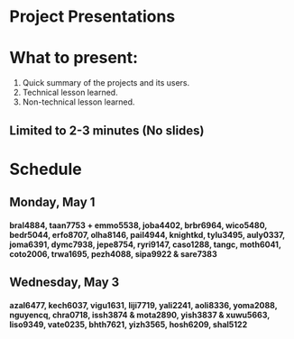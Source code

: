 # Project Presentations

# What to present:

1. Quick summary of the projects and its users.
2. Technical lesson learned.
3. Non-technical lesson learned.

## Limited to 2-3 minutes (No slides)

# Schedule

## Monday, May 1
#### bral4884, taan7753 + emmo5538, joba4402, brbr6964, wico5480, bedr5044, erfo8707, olha8146, pail4944, knightkd, tylu3495, auly0337, joma6391, dymc7938, jepe8754, ryri9147, caso1288, tangc, moth6041, coto2006, trwa1695, pezh4088, sipa9922 & sare7383

## Wednesday, May 3
#### azal6477, kech6037, vigu1631, liji7719, yali2241, aoli8336, yoma2088, nguyencq, chra0718, issh3874 & mota2890, yish3837 & xuwu5663, liso9349, vate0235, bhth7621, yizh3565, hosh6209, shal5122
